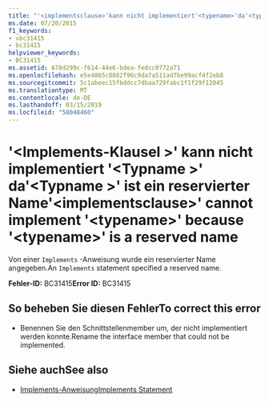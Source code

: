 ```yaml
---
title: "'<implementsclause>'kann nicht implementiert'<typename>'da'<typename>' ist ein reservierter Name"
ms.date: 07/20/2015
f1_keywords:
- vbc31415
- bc31415
helpviewer_keywords:
- BC31415
ms.assetid: 678d299c-f614-44e6-bdea-fedcc0772a71
ms.openlocfilehash: e5e4865c8882f96c9da7a511ad7be99acf4f2eb8
ms.sourcegitcommit: 5c1abeec15fbddcc7dbaa729fabc1f1f29f12045
ms.translationtype: MT
ms.contentlocale: de-DE
ms.lasthandoff: 03/15/2019
ms.locfileid: "58048460"
---
```

# <a name="implementsclause-cannot-implement-typename-because-typename-is-a-reserved-name"></a><span data-ttu-id="48153-102">'\<Implements-Klausel >' kann nicht implementiert '\<Typname >' da'\<Typname >' ist ein reservierter Name</span><span class="sxs-lookup"><span data-stu-id="48153-102">'\<implementsclause>' cannot implement '\<typename>' because '\<typename>' is a reserved name</span></span>
<span data-ttu-id="48153-103">Von einer `Implements` -Anweisung wurde ein reservierter Name angegeben.</span><span class="sxs-lookup"><span data-stu-id="48153-103">An `Implements` statement specified a reserved name.</span></span>  
  
 <span data-ttu-id="48153-104">**Fehler-ID:** BC31415</span><span class="sxs-lookup"><span data-stu-id="48153-104">**Error ID:** BC31415</span></span>  
  
## <a name="to-correct-this-error"></a><span data-ttu-id="48153-105">So beheben Sie diesen Fehler</span><span class="sxs-lookup"><span data-stu-id="48153-105">To correct this error</span></span>  
  
-   <span data-ttu-id="48153-106">Benennen Sie den Schnittstellenmember um, der nicht implementiert werden konnte.</span><span class="sxs-lookup"><span data-stu-id="48153-106">Rename the interface member that could not be implemented.</span></span>  
  
## <a name="see-also"></a><span data-ttu-id="48153-107">Siehe auch</span><span class="sxs-lookup"><span data-stu-id="48153-107">See also</span></span>

- [<span data-ttu-id="48153-108">Implements-Anweisung</span><span class="sxs-lookup"><span data-stu-id="48153-108">Implements Statement</span></span>](../../visual-basic/language-reference/statements/implements-statement.md)
